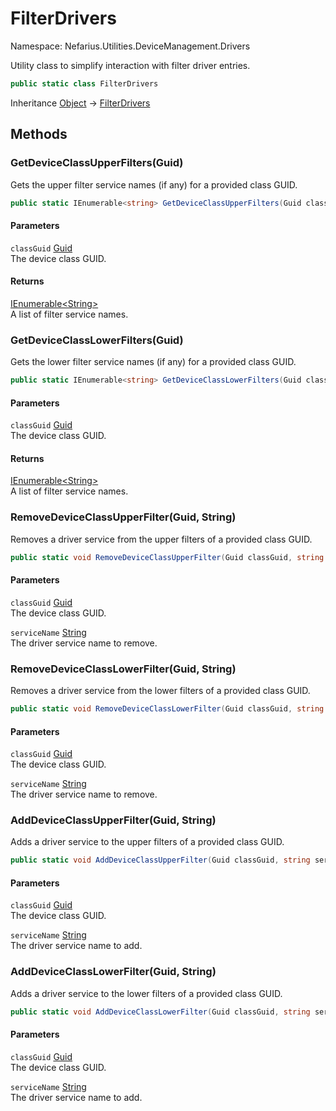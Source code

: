 # FilterDrivers

Namespace: Nefarius.Utilities.DeviceManagement.Drivers

Utility class to simplify interaction with filter driver entries.

```csharp
public static class FilterDrivers
```

Inheritance [Object](https://docs.microsoft.com/en-us/dotnet/api/system.object) → [FilterDrivers](./nefarius.utilities.devicemanagement.drivers.filterdrivers.md)

## Methods

### **GetDeviceClassUpperFilters(Guid)**

Gets the upper filter service names (if any) for a provided class GUID.

```csharp
public static IEnumerable<string> GetDeviceClassUpperFilters(Guid classGuid)
```

#### Parameters

`classGuid` [Guid](https://docs.microsoft.com/en-us/dotnet/api/system.guid)<br>
The device class GUID.

#### Returns

[IEnumerable&lt;String&gt;](https://docs.microsoft.com/en-us/dotnet/api/system.collections.generic.ienumerable-1)<br>
A list of filter service names.

### **GetDeviceClassLowerFilters(Guid)**

Gets the lower filter service names (if any) for a provided class GUID.

```csharp
public static IEnumerable<string> GetDeviceClassLowerFilters(Guid classGuid)
```

#### Parameters

`classGuid` [Guid](https://docs.microsoft.com/en-us/dotnet/api/system.guid)<br>
The device class GUID.

#### Returns

[IEnumerable&lt;String&gt;](https://docs.microsoft.com/en-us/dotnet/api/system.collections.generic.ienumerable-1)<br>
A list of filter service names.

### **RemoveDeviceClassUpperFilter(Guid, String)**

Removes a driver service from the upper filters of a provided class GUID.

```csharp
public static void RemoveDeviceClassUpperFilter(Guid classGuid, string serviceName)
```

#### Parameters

`classGuid` [Guid](https://docs.microsoft.com/en-us/dotnet/api/system.guid)<br>
The device class GUID.

`serviceName` [String](https://docs.microsoft.com/en-us/dotnet/api/system.string)<br>
The driver service name to remove.

### **RemoveDeviceClassLowerFilter(Guid, String)**

Removes a driver service from the lower filters of a provided class GUID.

```csharp
public static void RemoveDeviceClassLowerFilter(Guid classGuid, string serviceName)
```

#### Parameters

`classGuid` [Guid](https://docs.microsoft.com/en-us/dotnet/api/system.guid)<br>
The device class GUID.

`serviceName` [String](https://docs.microsoft.com/en-us/dotnet/api/system.string)<br>
The driver service name to remove.

### **AddDeviceClassUpperFilter(Guid, String)**

Adds a driver service to the upper filters of a provided class GUID.

```csharp
public static void AddDeviceClassUpperFilter(Guid classGuid, string serviceName)
```

#### Parameters

`classGuid` [Guid](https://docs.microsoft.com/en-us/dotnet/api/system.guid)<br>
The device class GUID.

`serviceName` [String](https://docs.microsoft.com/en-us/dotnet/api/system.string)<br>
The driver service name to add.

### **AddDeviceClassLowerFilter(Guid, String)**

Adds a driver service to the lower filters of a provided class GUID.

```csharp
public static void AddDeviceClassLowerFilter(Guid classGuid, string serviceName)
```

#### Parameters

`classGuid` [Guid](https://docs.microsoft.com/en-us/dotnet/api/system.guid)<br>
The device class GUID.

`serviceName` [String](https://docs.microsoft.com/en-us/dotnet/api/system.string)<br>
The driver service name to add.
